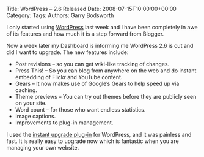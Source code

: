Title: WordPress &#8211; 2.6 Released
Date: 2008-07-15T10:00:00+00:00
Category: 
Tags: 
Authors: Garry Bodsworth

I only started using [WordPress][1] last week and I have been completely in awe of its features and how much it is a step forward from Blogger.

Now a week later my Dashboard is informing me WordPress 2.6 is out and did I want to upgrade. The new features include:

*   Post revisions &#8211; so you can get wiki-like tracking of changes.
*   Press This! &#8211; So you can blog from anywhere on the web and do instant embedding of Flickr and YouTube content.
*   Gears &#8211; It now makes use of Google&#8217;s Gears to help speed up via caching.
*   Theme previews &#8211; You can try out themes before they are publicly seen on your site.
*   Word count &#8211; for those who want endless statistics.
*   Image captions.
*   Improvements to plug-in management.

I used the [instant upgrade plug-in][2] for WordPress, and it was painless and fast. It is really easy to upgrade now which is fantastic when you are managing your own website.

 [1]: http://wordpress.org/
 [2]: http://www.zirona.com/software/wordpress-instant-upgrade/